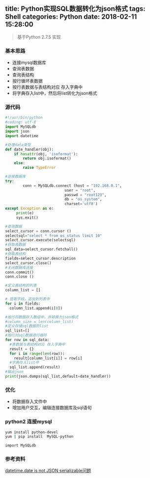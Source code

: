 title: Python实现SQL数据转化为json格式
tags: Shell
categories: Python
date: 2018-02-11 15:28:00
---
> 基于Python 2.7.5 实现

### 基本思路
* 连接mysql数据库
* 查询表数据
* 查询表结构
* 按行循环表数据
* 按行表数据与表结构对应 存入字典中
* 将字典存入list中，然后将list转化为json格式

<!-- more -->
### 源代码
```python
#!/usr/bin/python
#coding: utf-8
import MySQLdb
import json
import datetime

#处理data类型
def date_handler(obj):
    if hasattr(obj, 'isoformat'):
        return obj.isoformat()
    else:
        raise TypeError

#连接数据库
try:
        conn = MySQLdb.connect (host = "192.168.0.1",
                           user = "root",
                           passwd = "root123",
                           db = "os_system",
                           charset='utf8')
except Exception as e:
     print(e)
     sys.exit()

#查询数据
select_cursor = conn.cursor ()
selectsql="select * from os_status limit 10"
select_cursor.execute(selectsql)
#获取表数据
sql_data=select_cursor.fetchall()
#获取表结构
fields=select_cursor.description 
select_cursor.close()
#关闭数据库连接
conn.commit()
conn.close ()

#定义表结构的列表
column_list = []

# 提取字段，追加到列表中
for i in fields:
  column_list.append(i[0])

#按行将数据存入数组中，并转换为json格式
#column_size = len(column_list)
#定义存储sql数据的list
sql_list=[]
#按行对sql数据进行循环
for row in sql_data:
  #表数据与表结构对应 存入字典中
  result = {}
  for i in range(len(row)):
    result[column_list[i]] = row[i]
  #字典存入list中
  sql_list.append(result)
#输出json
print(json.dumps(sql_list,default=date_handler))
```

### 优化
* 将数据存入文件中
* 增加用户交互，编辑连接数据库及sql语句

### python2 连接mysql
```bash
yum install python-devel  
yum | pip install  MySQL-python

import MySQLdb
```
### 参考资料
[datetime.date is not JSON serializable问题](https://stackoverflow.com/questions/23285558/datetime-date2014-4-25-is-not-json-serializable-in-django)  